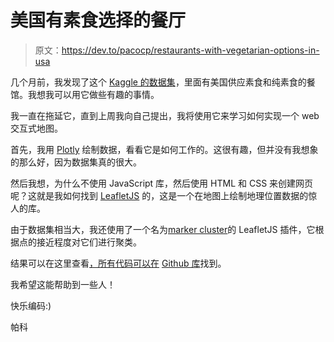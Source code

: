 # 美国有素食选择的餐厅

> 原文：<https://dev.to/pacocp/restaurants-with-vegetarian-options-in-usa>

几个月前，我发现了这个 [Kaggle 的数据集](https://www.kaggle.com/datafiniti/vegetarian-vegan-restaurants)，里面有美国供应素食和纯素食的餐馆。我想我可以用它做些有趣的事情。

我一直在拖延它，直到上周我向自己提出，我将使用它来学习如何实现一个 web 交互式地图。

首先，我用 [Plotly](https://plot.ly) 绘制数据，看看它是如何工作的。这很有趣，但并没有我想象的那么好，因为数据集真的很大。

然后我想，为什么不使用 JavaScript 库，然后使用 HTML 和 CSS 来创建网页呢？这就是我如何找到 [LeafletJS](http://leafletjs.com) 的，这是一个在地图上绘制地理位置数据的惊人的库。

由于数据集相当大，我还使用了一个名为[marker cluster](https://github.com/Leaflet/Leaflet.markercluster)的 LeafletJS 插件，它根据点的接近程度对它们进行聚类。

结果可以在这里查看[，所有代码可以在](http://pacocp.github.io/Restaurants_with_Vegetarian_Options_in_USA/) [Github 库](https://github.com/pacocp/Restaurants_with_Vegetarian_Options_in_USA)找到。

我希望这能帮助到一些人！

快乐编码:)

帕科